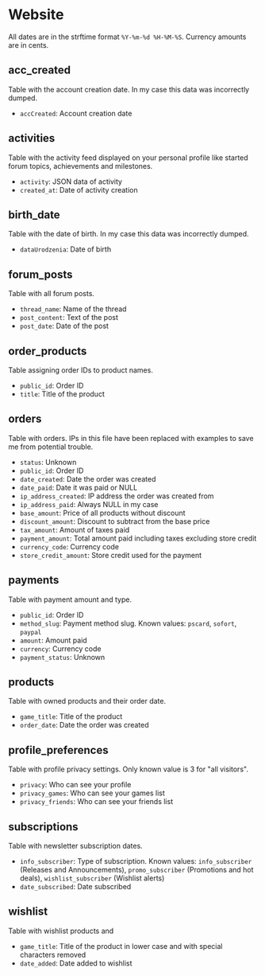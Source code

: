 # Website

All dates are in the strftime format `%Y-%m-%d %H-%M-%S`.
Currency amounts are in cents.

## acc_created

Table with the account creation date. In my case this data was incorrectly dumped.

* `accCreated`: Account creation date

## activities

Table with the activity feed displayed on your personal profile like started forum topics, achievements and milestones.

* `activity`: JSON data of activity
* `created_at`: Date of activity creation

## birth_date

Table with the date of birth. In my case this data was incorrectly dumped.

* `dataUrodzenia`: Date of birth

## forum_posts

Table with all forum posts.

* `thread_name`: Name of the thread
* `post_content`: Text of the post
* `post_date`: Date of the post

## order_products

Table assigning order IDs to product names.

* `public_id`: Order ID
* `title`: Title of the product

## orders

Table with orders. IPs in this file have been replaced with examples to save me from potential trouble.

* `status`: Unknown
* `public_id`: Order ID
* `date_created`: Date the order was created
* `date_paid`: Date it was paid or NULL
* `ip_address_created`: IP address the order was created from
* `ip_address_paid`: Always NULL in my case
* `base_amount`: Price of all products without discount
* `discount_amount`: Discount to subtract from the base price
* `tax_amount`: Amount of taxes paid
* `payment_amount`: Total amount paid including taxes excluding store credit
* `currency_code`: Currency code
* `store_credit_amount`: Store credit used for the payment

## payments

Table with payment amount and type.

* `public_id`: Order ID
* `method_slug`: Payment method slug. Known values: `pscard`, `sofort`, `paypal`
* `amount`: Amount paid
* `currency`: Currency code
* `payment_status`: Unknown

## products

Table with owned products and their order date.

* `game_title`: Title of the product
* `order_date`: Date the order was created

## profile_preferences

Table with profile privacy settings. Only known value is 3 for "all visitors".

* `privacy`: Who can see your profile
* `privacy_games`: Who can see your games list
* `privacy_friends`: Who can see your friends list

## subscriptions

Table with newsletter subscription dates.

* `info_subscriber`: Type of subscription. Known values:
    `info_subscriber` (Releases and Announcements),
    `promo_subscriber` (Promotions and hot deals),
    `wishlist_subscriber` (Wishlist alerts)
* `date_subscribed`: Date subscribed

## wishlist

Table with wishlist products and 

* `game_title`: Title of the product in lower case and with special characters removed
* `date_added`: Date added to wishlist
